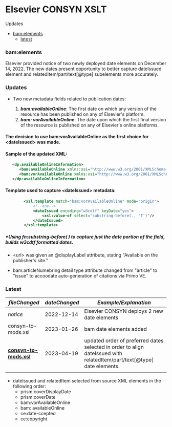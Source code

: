 # Elsevier CONSYN XSLT
Updates
-  [bam:elements](#bamelements)
	- [latest](#latest)


### bam\:elements

Elsevier provided notice of two newly deployed date elements on December 14, 2022. The new dates present opportunity to better capture dateIssued element and relatedItem/part/text[@type] subelements more accurately.  


### Updates
 -  Two new metadata fields related to publication dates:

	1.  **_bam:availableOnline_**: The first date on which any version of the resource has been published on any of Elsevier's platform.
	2.  **_bam: vorAvailableOnline_**: The date upon which the first final version of the resource is published on any of Elsevier's online platforms.


#### The decision to use bam:vorAvailableOnline as the first choice for \<dateIssued\> was made.
#### Sample of the updated XML: 
```xml
   <dp:availableOnlineInformation>
      <bam:availableOnline xmlns:xsi="http://www.w3.org/2001/XMLSchema-instance">2022-03-30T00:00:00.000Z</bam:availableOnline>
      <bam:vorAvailableOnline xmlns:xsi="http://www.w3.org/2001/XMLSchema-instance">2022-03-30T00:00:00.000Z</bam:vorAvailableOnline>
   </dp:availableOnlineInformation> 
```
#### Template used to capture \<dateIssued\> metadata: 
```xml
        <xsl:template match="bam:vorAvailableOnline" mode="origin">
            <!--one-->
            <dateIssued encoding="w3cdtf" keyDate="yes">
                <xsl:value-of select="substring-before(., 'T')"/>
            </dateIssued>
        </xsl:template>
```
##### *Using _fn:substring-before(  )_ to capture just the date portion of the field, builds _w3cdtf_ formatted dates. 

- \<url\> was given an @displayLabel attribute, stating "Available on the publisher's site."

- bam:articleNumebring detail type attribute changed from "article" to "issue" to accoodate auto-generation of citations via Primo VE.
 
### Latest
|_fileChanged_|_dateChanged_|_Example/Explanation_|
|--|--|--|
|_notice_ |2022-12-14 | Elsevier CONSYN deploys 2 new date elements
| consyn-to-mods.xsl |2023-01-26| bam date elements added 
|  [**consyn-to-mods.xsl**]() | 2023-04-19  | updated order of preferred dates selected in order to align dateIssued with relatedItem/part/text[@type] date elements. 
| | |

 
* dateIssued and relatedItem selected from source XML elements in the following order:
 	- prism:coverDisplayDate
 	- prism:coverDate
	- bam:vorAvailableOnline
 	- bam: availableOnline
	- ce:date-ccepted
 	- ce:copyright
 
